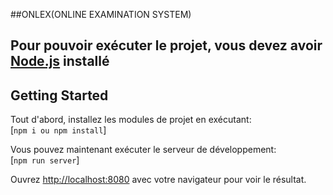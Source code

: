 ##ONLEX(ONLINE EXAMINATION SYSTEM)

## Pour pouvoir exécuter le projet, vous devez avoir [Node.js](https://nodejs.org/en/download/) installé

## Getting Started

Tout d'abord, installez les modules de projet en exécutant:\
[`npm i ou npm install`]

Vous pouvez maintenant exécuter le serveur de développement:\
[`npm run server`]

Ouvrez [http://localhost:8080](http://localhost:8080) avec votre navigateur pour voir le résultat.

